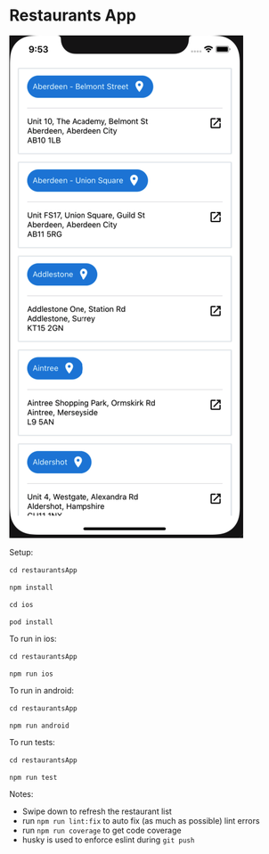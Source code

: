 # Restaurants App

![alt text](home.png "Restaurants App")

Setup: 

`cd restaurantsApp`

`npm install`

`cd ios`

`pod install`


To run in ios:

`cd restaurantsApp`

`npm run ios`


To run in android:

`cd restaurantsApp`

`npm run android`


To run tests:

`cd restaurantsApp`

`npm run test`

Notes: 
- Swipe down to refresh the restaurant list
- run `npm run lint:fix` to auto fix (as much as possible) lint errors
- run `npm run coverage` to get code coverage
- husky is used to enforce eslint during `git push`
